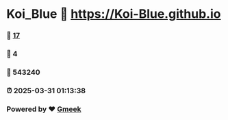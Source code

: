 # Koi_Blue :link: https://Koi-Blue.github.io 
### :page_facing_up: [17](https://Koi-Blue.github.io/tag.html) 
### :speech_balloon: 4 
### :hibiscus: 543240 
### :alarm_clock: 2025-03-31 01:13:38 
### Powered by :heart: [Gmeek](https://github.com/Meekdai/Gmeek)
